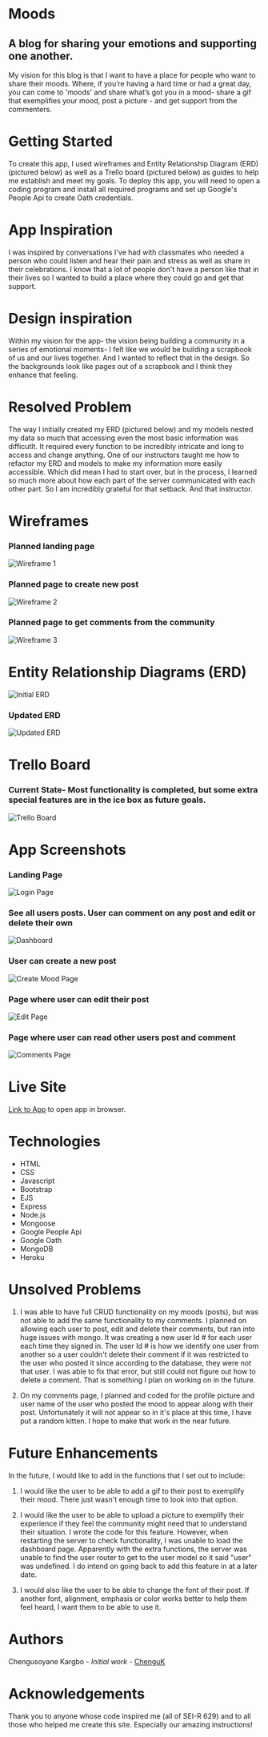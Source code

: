 # Moods
## A blog for sharing your emotions and supporting one another.

My vision for this blog is that I want to have a place for people who want to share their moods. Where, if you’re having a hard time or had a great day, you can come to 'moods' and share what’s got you in a mood- share a gif that exemplifies your mood, post a picture - and get support from the commenters.

# Getting Started

To create this app, I used wireframes and Entity Relationship Diagram (ERD) (pictured below) as well as a Trello board (pictured below) as guides to help me establish and meet my goals. To deploy this app, you will need to open a coding program and install all required programs and set up Google's People Api to create Oath credentials.

# App Inspiration

I was inspired by conversations I've had with classmates who needed a person who could listen and hear their pain and stress as well as share in their celebrations. I know that a lot of people don't have a person like that in their lives so I wanted to build a place where they could go and get that support.

# Design inspiration

Within my vision for the app- the vision being building a community in a series of emotional moments- I felt like we would be building a scrapbook of us and our lives together. And I wanted to reflect that in the design. So the backgrounds look like pages out of a scrapbook and I think they enhance that feeling.

# Resolved Problem

The way I initially created my ERD (pictured below) and my models nested my data so much that accessing even the most basic information was difficutlt. It required every function to be incredibly intricate and long to access and change anything. One of our instructors taught me how to refactor my ERD and models to make my information more easily accessible. Which did mean I had to start over, but in the process, I learned so much more about how each part of the server communicated with each other part. So I am incredibly grateful for that setback. And that instructor.

# Wireframes

### Planned landing page
![Wireframe 1](public/images/Wireframe-Page1.png)

### Planned page to create new post

![Wireframe 2](public/images/Wireframe-NewPage.png)

### Planned page to get comments from the community

![Wireframe 3](public/images/Wireframe-Page3.png)

# Entity Relationship Diagrams (ERD)

![Initial ERD](public/images/ERD-Diagram.png)
### Updated ERD

![Updated ERD](public/images/Updated-ERD-Diagram.png)

# Trello Board
### Current State- Most functionality is completed, but some extra special features are in the ice box as future goals.

![Trello Board](public/images/Trello-Board1.png)

# App Screenshots

### Landing Page
![Login Page](public/images/Login-Page.png)

### See all users posts. User can comment on any post and edit or delete their own

![Dashboard](public/images/Dashboard.png)
### User can create a new post

![Create Mood Page](public/images/New-Page.png)

### Page where user can edit their post

![Edit Page](public/images/Edit-Page.png)

### Page where user can read other users post and comment

![Comments Page](public/images/Show-Page.png)

# Live Site

[Link to App](https://moodsblog.herokuapp.com/?target=_blank) to open app in browser.


# Technologies

* HTML
* CSS
* Javascript
* Bootstrap
* EJS
* Express
* Node.js
* Mongoose
* Google People Api
* Google Oath
* MongoDB
* Heroku



# Unsolved Problems

1. I was able to have full CRUD functionality on my moods (posts), but was not able to add the same functionality to my comments. I planned on allowing each user to post, edit and delete their comments, but ran into huge issues with mongo. It was creating a new user Id # for each user each time they signed in. The user Id # is how we identify one user from another so a user couldn't delete their comment if it was restricted to the user who posted it since according to the database, they were not that user. I was able to fix that error, but still could not figure out how to delete a comment. That is something I plan on working on in the future.

2. On my comments page, I planned and coded for the profile picture and user name of the user who posted the mood to appear along with their post. Unfortunately it will not appear so in it's place at this time, I have put a random kitten. I hope to make that work in the near future.


# Future Enhancements

In the future, I would like to add in the functions that I set out to include:

1. I would like the user to be able to add a gif to their post to exemplify their mood. There just wasn't enough time to look into that option.

2. I would like the user to be able to upload a picture to exemplify their experience if they feel the community might need that to understand their situation. I wrote the code for this feature. However, when restarting the server to check functionality, I was unable to load the dashboard page. Apparently with the extra functions, the server was unable to find the user router to get to the user model so it said "user" was undefined. I do intend on going back to add this feature in at a later date.

3. I would also like the user to be able to change the font of their post. If another font, alignment, emphasis or color works better to help them feel heard, I want them to be able to use it. 

# Authors
 Chengusoyane Kargbo - *Initial work* - [ChenguK](https://github.com/ChenguK)

# Acknowledgements
 Thank you to anyone whose code inspired me (all of SEI-R 629) and to all those who helped me create this site. Especially our amazing instructions!
